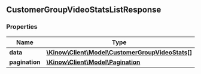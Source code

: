 ## CustomerGroupVideoStatsListResponse

### Properties
Name | Type | Description | Notes
------------ | ------------- | ------------- | -------------
**data** | [**\Kinow\Client\Model\CustomerGroupVideoStats[]**](#CustomerGroupVideoStats) |  | [optional] 
**pagination** | [**\Kinow\Client\Model\Pagination**](#Pagination) |  | [optional] 


